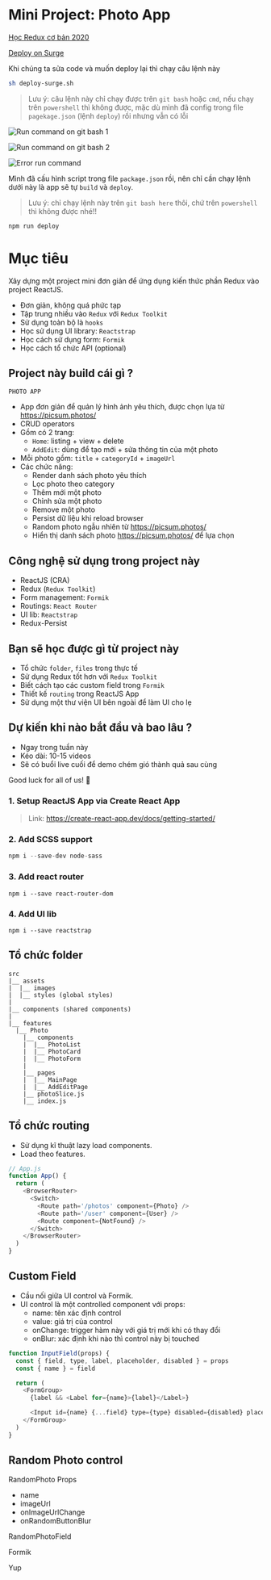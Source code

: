 # Mini Project: Photo App

[Học Redux cơ bản 2020](https://tinyurl.com/2zpob73a)

[Deploy on Surge](https://duynghiadev-photo-app.surge.sh/photos)

Khi chúng ta sửa code và muốn deploy lại thì chạy câu lệnh này

```bash
sh deploy-surge.sh
```

> Lưu ý: câu lệnh này chỉ chạy được trên `git bash` hoặc `cmd`, nếu chạy trên `powershell` thì không
> được, mặc dù mình đã config trong file `pagekage.json` (lệnh `deploy`) rồi nhưng vẫn có lỗi

![Run command on git bash 1](image-1.png)

![Run command on git bash 2](image-2.png)

![Error run command](image.png)

Mình đã cấu hình script trong file `package.json` rồi, nên chỉ cần chạy lệnh dưới này là app sẽ tự `build` và `deploy`.

> Lưu ý: chỉ chạy lệnh này trên `git bash here` thôi, chứ trên `powershell` thì không được nhé!!

```bash
npm run deploy
```

# Mục tiêu

Xây dựng một project mini đơn giản để ứng dụng kiến thức phần Redux vào project ReactJS.

- Đơn giản, không quá phức tạp
- Tập trung nhiều vào `Redux` với `Redux Toolkit`
- Sử dụng toàn bộ là `hooks`
- Học sử dụng UI library: `Reactstrap`
- Học cách sử dụng form: `Formik`
- Học cách tổ chức API (optional)

## Project này build cái gì ?

`PHOTO APP`

- App đơn giản để quản lý hình ảnh yêu thích, được chọn lựa từ https://picsum.photos/
- CRUD operators
- Gồm có 2 trang:
  - `Home`: listing + view + delete
  - `AddEdit`: dùng để tạo mới + sửa thông tin của một photo
- Mỗi photo gồm: `title` + `categoryId` + `imageUrl`
- Các chức năng:
  - Render danh sách photo yêu thích
  - Lọc photo theo category
  - Thêm mới một photo
  - Chỉnh sửa một photo
  - Remove một photo
  - Persist dữ liệu khi reload browser
  - Random photo ngẫu nhiên từ https://picsum.photos/
  - Hiển thị danh sách photo https://picsum.photos/ để lựa chọn

## Công nghệ sử dụng trong project này

- ReactJS (CRA)
- Redux (`Redux Toolkit`)
- Form management: `Formik`
- Routings: `React Router`
- UI lib: `Reactstrap`
- Redux-Persist

## Bạn sẽ học được gì từ project này

- Tổ chức `folder`, `files` trong thực tế
- Sử dụng Redux tốt hơn với `Redux Toolkit`
- Biết cách tạo các custom field trong `Formik`
- Thiết kế `routing` trong ReactJS App
- Sử dụng một thư viện UI bên ngoài để làm UI cho lẹ

## Dự kiến khi nào bắt đầu và bao lâu ?

- Ngay trong tuần này
- Kéo dài: 10-15 videos
- Sẽ có buổi live cuối để demo chém gió thành quả sau cùng

Good luck for all of us! 💖

### 1. Setup ReactJS App via Create React App

> Link: https://create-react-app.dev/docs/getting-started/

### 2. Add SCSS support

```js
npm i --save-dev node-sass
```

### 3. Add react router

```
npm i --save react-router-dom
```

### 4. Add UI lib

```
npm i --save reactstrap
```

## Tổ chức folder

```
src
|__ assets
|  |__ images
|  |__ styles (global styles)
|
|__ components (shared components)
|
|__ features
  |__ Photo
    |__ components
    |  |__ PhotoList
    |  |__ PhotoCard
    |  |__ PhotoForm
    |
    |__ pages
    |  |__ MainPage
    |  |__ AddEditPage
    |__ photoSlice.js
    |__ index.js
```

## Tổ chức routing

- Sử dụng kĩ thuật lazy load components.
- Load theo features.

```js
// App.js
function App() {
  return (
    <BrowserRouter>
      <Switch>
        <Route path='/photos' component={Photo} />
        <Route path='/user' component={User} />
        <Route component={NotFound} />
      </Switch>
    </BrowserRouter>
  )
}
```

## Custom Field

- Cầu nối giữa UI control và Formik.
- UI control là một controlled component với props:
  - name: tên xác định control
  - value: giá trị của control
  - onChange: trigger hàm này với giá trị mới khi có thay đổi
  - onBlur: xác định khi nào thì control này bị touched

```js
function InputField(props) {
  const { field, type, label, placeholder, disabled } = props
  const { name } = field

  return (
    <FormGroup>
      {label && <Label for={name}>{label}</Label>}

      <Input id={name} {...field} type={type} disabled={disabled} placeholder={placeholder} />
    </FormGroup>
  )
}
```

## Random Photo control

RandomPhoto Props

- name
- imageUrl
- onImageUrlChange
- onRandomButtonBlur

RandomPhotoField

Formik

Yup
